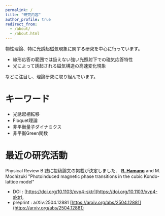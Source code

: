 ```yaml
---
permalink: /
title: "研究内容"
author_profile: true
redirect_from: 
  - /about/
  - /about.html
---
```


物性理論、特に光誘起磁気現象に関する研究を中心に行っています。

- 線形応答の範囲では扱えない強い光照射下での磁気応答特性
- 光によって誘起される磁気構造の高速変化現象

などに注目し、理論研究に取り組んでいます。

キーワード
=======
- 光誘起相転移
- Floquet理論
- 非平衡量子ダイナミクス
- 非平衡Green関数

最近の研究活動
======
Physical Review B 誌に投稿論文の掲載が決定しました．
**<u>R. Hamano</u>** and M. Mochizuki
"Photoinduced magnetic phase transitions in the cubic Kondo-lattice model"

- DOI : [https://doi.org/10.1103/xvp4-sktr](https://doi.org/10.1103/xvp4-sktr), 
- preprint : arXiv:2504.12881 [https://arxiv.org/abs/2504.12881](https://arxiv.org/abs/2504.12881)

